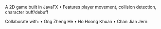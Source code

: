 A 2D game built in JavaFX 
•	Features player movement, collision detection, character buff/debuff  

Collaborate with:
•	Ong Zheng He
•	Ho Hoong Khuan
•	Chan Jian Jern
